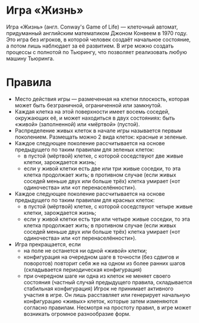 Игра «Жизнь»
==================
Игра «Жизнь» (англ. Conway's Game of Life) — клеточный автомат, придуманный английским математиком Джоном Конвеем в 1970 году.
Это игра без игроков, в которой человек создаёт начальное состояние, а потом лишь наблюдает за её развитием.
В игре можно создать процессы с полнотой по Тьюрингу, что позволяет реализовать любую машину Тьюринга.

Правила
==================
* Место действия игры — размеченная на клетки плоскость, которая может быть безграничной, ограниченной или замкнутой.
* Каждая клетка на этой поверхности имеет восемь соседей, окружающих её, и может находиться в двух состояниях: быть «живой» (заполненной) или «мёртвой» (пустой).
* Распределение живых клеток в начале игры называется первым поколением. Размещать можно 2 вида клеток: красные и зеленые.
* Каждое следующее поколение рассчитывается на основе предыдущего по таким правилам для зеленых клеток:
  * в пустой (мёртвой) клетке, с которой соседствуют две живые клетки, зарождается жизнь;
  * если у живой клетки есть две или три живые соседки, то эта клетка продолжает жить; в противном случае (если живых соседей меньше двух или больше трёх) клетка умирает («от одиночества» или «от перенаселённости»).
* Каждое следующее поколение рассчитывается на основе предыдущего по таким правилам для красных клеток:
  * в пустой (мёртвой) клетке, с которой соседствуют четыре живые клетки, зарождается жизнь;
  * если у живой клетки есть три или четыре живые соседки, то эта клетка продолжает жить; в противном случае (если живых соседей меньше двух или больше трёх) клетка умирает («от одиночества» или «от перенаселённости»).
* Игра прекращается, если
  * на поле не останется ни одной «живой» клетки;
  * конфигурация на очередном шаге в точности (без сдвигов и поворотов) повторит себя же на одном из более ранних шагов (складывается периодическая конфигурация)
  * при очередном шаге ни одна из клеток не меняет своего состояния (частный случай предыдущего правила, складывается стабильная конфигурация)
Игрок не принимает активного участия в игре. Он лишь расставляет или генерирует начальную конфигурацию «живых» клеток, которые затем изменяются согласно правилам. Несмотря на простоту правил, в игре может возникать огромное разнообразие форм.
